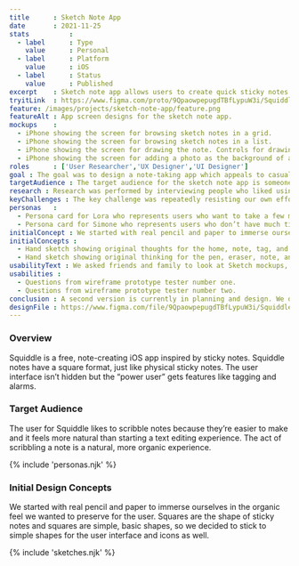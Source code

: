 ```yaml
---
title      : Sketch Note App
date       : 2021-11-25
stats          : 
  - label      : Type
    value      : Personal
  - label      : Platform
    value      : iOS
  - label      : Status
    value      : Published
excerpt    : Sketch note app allows users to create quick sticky notes on their phones.
tryitLink  : https://www.figma.com/proto/9QpaowpepugdTBfLypuW3i/Squiddle?page-id=0%3A1&node-id=3%3A6&viewport=241%2C48%2C0.34&scaling=scale-down&starting-point-node-id=6%3A338
feature: /images/projects/sketch-note-app/feature.png
featureAlt : App screen designs for the sketch note app.
mockups    : 
  - iPhone showing the screen for browsing sketch notes in a grid.
  - iPhone showing the screen for browsing sketch notes in a list.
  - iPhone showing the screen for drawing the note. Controls for drawing, color, and text are presented.
  - iPhone showing the screen for adding a photo as the background of a note.
roles      : ['User Researcher','UX Designer','UI Designer']
goal : The goal was to design a note-taking app which appeals to casual note takers. The app would note present overly-structure note interfaces.
targetAudience : The target audience for the sketch note app is someone who likes to use their finger to draw quick sketch notes. They don’t necessarily want to abandon the features of a digital note, but they’re not interested in a structured note.
research : Research was performed by interviewing people who liked using real life sticky notes. We asked them why they liked sticky notes and what they would add to digital versions of sticky notes.
keyChallenges : The key challenge was repeatedly resisting our own efforts at “gold plating” — adding unrequested features. Keeping features to bare minimum resulted in a simpler user experience and a less cluttered user interface.
personas   : 
  - Persona card for Lora who represents users who want to take a few moments longer to create visual notes.
  - Persona card for Simone who represents users who don’t have much time to create visual notes.
initialConcept : We started with real pencil and paper to immerse ourselves in the organic feel we wanted to preserve for the user. Squares are the shape of sticky notes and squares are simple, basic shapes, so we decided to stick to simple shapes for the user interface and icons as well.
initialConcepts : 
  - Hand sketch showing original thoughts for the home, note, tag, and search screens.
  - Hand sketch showing original thinking for the pen, eraser, note, and text option screens.
usabilityText : We asked friends and family to look at Sketch mockups, sized for their phones, to get their feedback. We took that feedback to inform further iterative work on the app.
usabilities : 
  - Questions from wireframe prototype tester number one.
  - Questions from wireframe prototype tester number two.
conclusion : A second version is currently in planning and design. We don’t have a release date yet.
designFile : https://www.figma.com/file/9QpaowpepugdTBfLypuW3i/Squiddle?node-id=0%3A1
---
```


### Overview

Squiddle is a free, note-creating iOS app inspired by sticky notes. Squiddle notes have a square format, just like physical sticky notes. The user interface isn’t hidden but the “power user” gets features like tagging and alarms.

### Target Audience

The user for Squiddle likes to scribble notes because they’re easier to make and it feels more natural than starting a text editing experience. The act of scribbling a note is a natural, more organic experience.

{% include 'personas.njk' %}

### Initial Design Concepts

We started with real pencil and paper to immerse ourselves in the organic feel we wanted to preserve for the user. Squares are the shape of sticky notes and squares are simple, basic shapes, so we decided to stick to simple shapes for the user interface and icons as well.

{% include 'sketches.njk' %}


